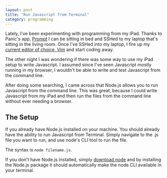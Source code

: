```yaml
---
layout: post
title: "Run Javascript from Terminal"
category: programming
---
```


Lately, I've been experimenting with programming from my iPad. Thanks to Panic's app, [Prompt](https://itunes.apple.com/us/app/prompt/id421507115?mt=8&uo=4&at=11l9EG) I can be sitting in bed and SSHed to my laptop that's sitting in the living room. Once I've SSHed into my laptop, I fire up my [current editor of choice, Vim](http://michaellee.co/learning-vim/) and start coding away.

The other night I was wondering if there was some way to use my iPad setup to write Javascript. I assumed since I've seen Javascript mostly running in my browser, I wouldn't be able to write and test Javascript from the command line.

After doing some searching, I came across that Node.js allows you to run Javascript from the command line. This was great, because I could write Javascript from my iPad and then run the files from the command line without ever needing a browser.

## The Setup

If you already have Node.js installed on your machine. You should already have the ability to run Javascript from Terminal. Simply navigate to the .js file you want to run, and use node's CLI tool to run the file.

The syntax is `node filename.js`.

If you don't have Node.js installed, simply [download node](http://nodejs.org/download/) and by installing the Node.js package it should automatically make the node CLI available in your terminal.
